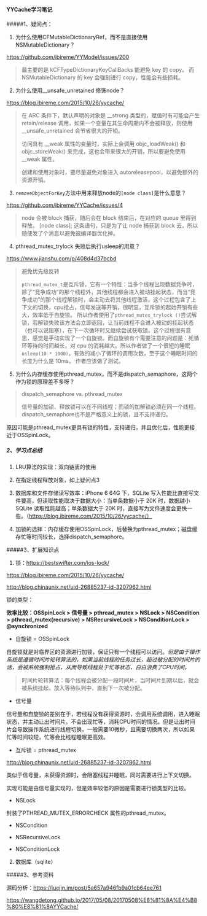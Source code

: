 #### YYCache学习笔记

#####1、疑问点：

1. 为什么使用CFMutableDictionaryRef，而不是直接使用NSMutableDictionary？

https://github.com/ibireme/YYModel/issues/200

> 最主要的是 kCFTypeDictionaryKeyCallBacks 能避免 key 的 copy。
> 而 NSMutableDictionary 的 key 会强制进行 copy，性能会有些损耗。

2. 为什么使用__unsafe_unretained 修饰node？

https://blog.ibireme.com/2015/10/26/yycache/

> 在 ARC 条件下，默认声明的对象是 __strong 类型的，赋值时有可能会产生 retain/release 调用，如果一个变量在其生命周期内不会被释放，则使用 __unsafe_unretained 会节省很大的开销。
>
> 访问具有 __weak 属性的变量时，实际上会调用 objc_loadWeak() 和 objc_storeWeak() 来完成，这也会带来很大的开销，所以要避免使用 __weak 属性。
>
> 创建和使用对象时，要尽量避免对象进入 autoreleasepool，以避免额外的资源开销。

3. `removeObjectForKey`方法中用来释放node的`[node class]`是什么意思？

https://github.com/ibireme/YYCache/issues/4

> node 会被 block 捕获，随后会在 block 结束后，在对应的 queue 里得到释放。
> [node class]; 这条语句，只是为了让 node 捕获到 block 去，所以随便发了个消息以避免被编译器优化掉。

4. pthread_mutex_trylock 失败后执行usleep的用意？

https://www.jianshu.com/p/408d4d37bcbd

> 避免优先级反转
>
> `pthread_mutex_t`是互斥锁，它有一个特性：当多个线程出现数据竞争时，除了“竞争成功”的那个线程外，其他线程都会进入被动挂起状态，而当“竞争成功”的那个线程解锁时，会主动去将其他线程激活，这个过程包含了上下文的切换，cpu抢占，信号发送等开销，很明显，互斥锁的起始开销有些大，效率低于自旋锁。
>  所以作者使用了`pthread_mutex_trylock ()`尝试解锁，若解锁失败该方法会立即返回，让当前线程不会进入被动的挂起状态（也可以说阻塞），在下一次循环时又继续尝试获取锁。这个过程很有意思，感觉是手动实现了一个自旋锁。而自旋锁有个需要注意的问题是：死循环等待的时间越长，对 cpu 的消耗越大。所以作者做了一个很短的睡眠 `usleep(10 * 1000)`，有效的减小了循环的调用次数，至于这个睡眠时间的长度为什么是 10ms， 作者应该做了测试。

5. 为什么内存缓存使用pthread_mutex，而不是dispatch_semaphore，这两个作为锁的原理差不多呀？

> dispatch_semaphore vs. pthread_mutex
>
> 信号量的加锁、释放锁可以在不同线程；而锁的加解锁必须在同一个线程。dispatch_semaphore也不是严格意义上的锁，且不支持递归。

原因可能是pthread_mutex更具有锁的特性，支持递归，并且优化后，性能更接近于OSSpinLock。



##### 2、学习点总结

1. LRU算法的实现：双向链表的使用
2. 在指定线程释放对象，如上疑问点3

3. 数据库和文件存储读写效率：iPhone 6 64G 下，SQLite 写入性能比直接写文件要高，但读取性能取决于数据大小：当单条数据小于 20K 时，数据越小 SQLite 读取性能越高；单条数据大于 20K 时，直接写为文件速度会更快一些。（https://blog.ibireme.com/2015/10/26/yycache/）
4. 加锁的选择：内存缓存使用OSSpinLock，后替换为pthread_mutex；磁盘缓存忙等时间较长，选择dispatch_semaphore。



#####3、扩展知识点

1. 锁：https://bestswifter.com/ios-lock/

https://blog.ibireme.com/2015/10/26/yycache/

http://blog.chinaunix.net/uid-26885237-id-3207962.html



锁的类型：

**效率比较：OSSpinLock >  信号量 > pthread_mutex > NSLock > NSCondition > pthread_mutex(recursive) > NSRecursiveLock > NSConditionLock > @synchronized**

* 自旋锁 = OSSpinLock

自旋锁就是对临界区的资源进行加锁，保证只有一个线程可以访问。*但是由于操作系统是遵循时间片轮转算法的，如果当前线程的任务过长，超过被分配的时间片的话，会被系统强制抢占，从而导致线程处于忙等状态，白白浪费了CPU时间。*

>  时间片轮转算法：每个线程会被分配一段时间片，当时间片到期以后，就会被系统挂起，放入等待队列中，直到下一次被分配。

* 信号量

信号量和自旋锁的差别在于，若线程没有获得资源时，会调用系统调用，进入睡眠状态，并主动让出时间片。不会出现忙等，消耗CPU时间的情况。但是让出时间片会导致操作系统进行线程切换，一般需要10微秒，且需要切换两次，所以如果忙等时间较短，忙等会比线程睡眠更高效。

* 互斥锁 = pthread_mutex

http://blog.chinaunix.net/uid-26885237-id-3207962.html

类似于信号量，未获得资源时，会阻塞线程并睡眠，同时需要进行上下文切换。

实现可能是由信号量实现的，但是效率较低的原因是需要进行锁类型的比较。

* NSLock

封装了PTHREAD_MUTEX_ERRORCHECK 属性的pthread_mutex。

* NSCondition

* NSRecursiveLock

* NSConditionLock



2. 数据库（sqlite）


#####3、参考资料

源码分析：https://juejin.im/post/5a657a946fb9a01cb64ee761

https://wangdetong.github.io/2017/05/08/20170508%E8%81%8A%E4%B8%80%E8%81%8AYYCache/
